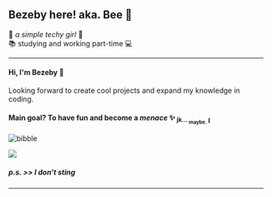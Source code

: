 ## Bezeby here! aka. Bee 🐝	

🌺 _a simple techy girl_ 🌺\
📚 studying and working part-time 💻

___

#### Hi, I'm Bezeby 💜 
Looking forward to create cool projects and expand my knowledge in coding.

#### Main goal? To have fun and become a _menace_ ✨ <sub> jk... <sub> maybe. <sup> 👀 </sup> </sub> </sub>


![bibble](https://i0.wp.com/c.tenor.com/dnqHVp5NG0sAAAAM/gualichetas-gualicheta.gif)

<img align="center" src="https://i0.wp.com/c.tenor.com/dnqHVp5NG0sAAAAM/gualichetas-gualicheta.gif" />

##### p.s. >> _I don't sting_
___
